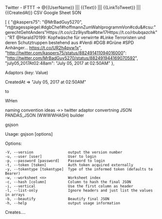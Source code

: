 Twitter - IFTTT -> @{{UserName}} ||| {{Text}} ||| {{LinkToTweet}} ||| {{CreatedAt}}  CSV Google Sheet SON 



[
    {
        "@kaspers75": "@MrBadGuy5270",
        "rt@tagesspiegel:#dgbChef#hoffmannZumWahlprogrammVon#cdu&amp;#csu:\"gerechtGehtAnders\"Https://t.co/c2z9iysfba#btw17Https://t.co/rbubqazchk": "RT @Harald70199: Kopfwäsche für verwirrte #Linke Terroristen und deren Schutztruppen bestehend aus #Verdi #DGB #Grüne #SPD Anhänger… https://t.co/UR2h4pyw1x",
        "http://twitter.com/kaspers75/status/882491411094016000": "http://twitter.com/MrBadGuy5270/status/882491944169070592",
        "july05,2017At02:48am": "July 05, 2017 at 02:50AM"
    },

Adaptors (key: Value)

 CreatedAt => "July 05, 2017 at 02:50AM"  

 to

 WHen







naming convention ideas ->> twitter
adaptor convertning JSON   PANDAS_JSON (WWWWHASH)
builder


gsjson



  Usage: gsjson <spreadsheet-id> <file> [options]


  Options:

    -V, --version                output the version number
    -u, --user [user]            User to login
    -p, --password [password]    Password to login
    -t, --token [token]          Auth token acquired externally
    -y, --tokentype [tokentype]  Type of the informed token (defaults to Bearer)
    -w, --worksheet <n>          Worksheet index
    -c, --hash [column]          Column to hash the final JSON
    -i, --vertical               Use the first column as header
    -l, --list-only              Ignore headers and just list the values in arrays
    -b, --beautify               Beautify final JSON
    -h, --help                   output usage information


Creates....


